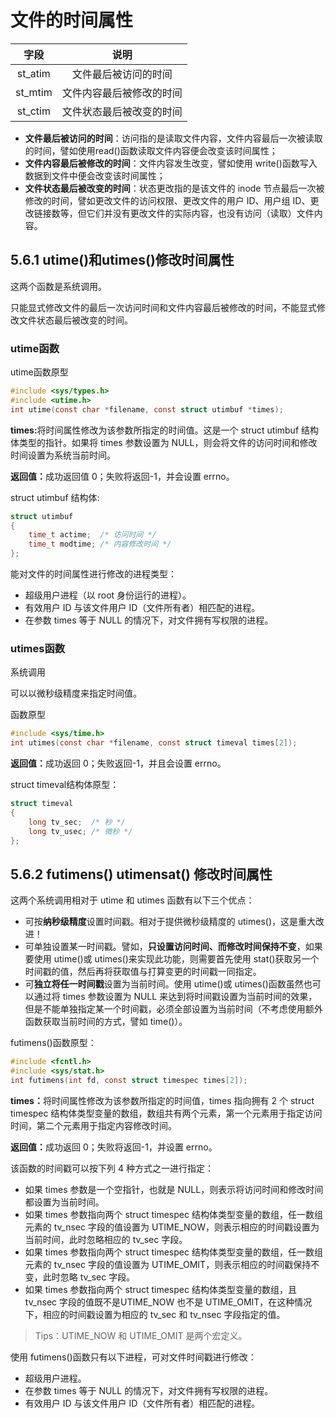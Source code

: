 # 文件的时间属性

|字段|说明|
|:-:|:-:|
|st_atim|文件最后被访问的时间|
|st_mtim|文件内容最后被修改的时间|
|st_ctim|文件状态最后被改变的时间|

* <b>文件最后被访问的时间</b>：访问指的是读取文件内容，文件内容最后一次被读取的时间，譬如使用read()函数读取文件内容便会改变该时间属性；
* <b>文件内容最后被修改的时间</b>：文件内容发生改变，譬如使用 write()函数写入数据到文件中便会改变该时间属性；
* <b>文件状态最后被改变的时间</b>：状态更改指的是该文件的 inode 节点最后一次被修改的时间，譬如更改文件的访问权限、更改文件的用户 ID、用户组 ID、更改链接数等，但它们并没有更改文件的实际内容，也没有访问（读取）文件内容。

## 5.6.1 utime()和utimes()修改时间属性

这两个函数是系统调用。

只能显式修改文件的最后一次访问时间和文件内容最后被修改的时间，不能显式修改文件状态最后被改变的时间。

### utime函数

utime函数原型
``` c
#include <sys/types.h>
#include <utime.h>
int utime(const char *filename, const struct utimbuf *times);
```

<b>times:</b>将时间属性修改为该参数所指定的时间值。这是一个 struct utimbuf 结构体类型的指针。如果将 times 参数设置为 NULL，则会将文件的访问时间和修改时间设置为系统当前时间。

<b>返回值：</b>成功返回值 0；失败将返回-1，并会设置 errno。

struct utimbuf 结构体:
``` c
struct utimbuf
{
    time_t actime;  /* 访问时间 */
    time_t modtime; /* 内容修改时间 */
};
```

能对文件的时间属性进行修改的进程类型：
* 超级用户进程（以 root 身份运行的进程）。
* 有效用户 ID 与该文件用户 ID（文件所有者）相匹配的进程。
* 在参数 times 等于 NULL 的情况下，对文件拥有写权限的进程。

### utimes函数

系统调用

可以以微秒级精度来指定时间值。

函数原型
``` c
#include <sys/time.h>
int utimes(const char *filename, const struct timeval times[2]);
```

<b>返回值：</b>成功返回 0；失败返回-1，并且会设置 errno。

struct timeval结构体原型：
``` c
struct timeval
{
    long tv_sec;  /* 秒 */
    long tv_usec; /* 微秒 */
};
```

## 5.6.2 futimens() utimensat() 修改时间属性

这两个系统调用相对于 utime 和 utimes 函数有以下三个优点：

* 可按<b>纳秒级精度</b>设置时间戳。相对于提供微秒级精度的 utimes()，这是重大改进！
* 可单独设置某一时间戳。譬如，<b>只设置访问时间、而修改时间保持不变</b>，如果要使用 utime()或 utimes()来实现此功能，则需要首先使用 stat()获取另一个时间戳的值，然后再将获取值与打算变更的时间戳一同指定。
* 可<b>独立将任一时间戳</b>设置为当前时间。使用 utime()或 utimes()函数虽然也可以通过将 times 参数设置为 NULL 来达到将时间戳设置为当前时间的效果，但是不能单独指定某一个时间戳，必须全部设置为当前时间（不考虑使用额外函数获取当前时间的方式，譬如 time()）。

futimens()函数原型：
``` c
#include <fcntl.h>
#include <sys/stat.h>
int futimens(int fd, const struct timespec times[2]);
```

<b>times：</b>将时间属性修改为该参数所指定的时间值，times 指向拥有 2 个 struct timespec 结构体类型变量的数组，数组共有两个元素，第一个元素用于指定访问时间，第二个元素用于指定内容修改时间。

<b>返回值：</b>成功返回 0；失败将返回-1，并设置 errno。

该函数的时间戳可以按下列 4 种方式之一进行指定：
* 如果 times 参数是一个空指针，也就是 NULL，则表示将访问时间和修改时间都设置为当前时间。
* 如果 times 参数指向两个 struct timespec 结构体类型变量的数组，任一数组元素的 tv_nsec 字段的值设置为 UTIME_NOW，则表示相应的时间戳设置为当前时间，此时忽略相应的 tv_sec 字段。
* 如果 times 参数指向两个 struct timespec 结构体类型变量的数组，任一数组元素的 tv_nsec 字段的值设置为 UTIME_OMIT，则表示相应的时间戳保持不变，此时忽略 tv_sec 字段。
* 如果 times 参数指向两个 struct timespec 结构体类型变量的数组，且 tv_nsec 字段的值既不是UTIME_NOW 也不是 UTIME_OMIT，在这种情况下，相应的时间戳设置为相应的 tv_sec 和 tv_nsec 字段指定的值。

> Tips：UTIME_NOW 和 UTIME_OMIT 是两个宏定义。

使用 futimens()函数只有以下进程，可对文件时间戳进行修改：

* 超级用户进程。
* 在参数 times 等于 NULL 的情况下，对文件拥有写权限的进程。
* 有效用户 ID 与该文件用户 ID（文件所有者）相匹配的进程。